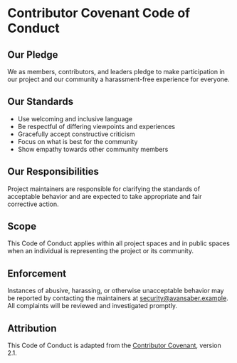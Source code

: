 # Contributor Covenant Code of Conduct

## Our Pledge

We as members, contributors, and leaders pledge to make participation in our project and our community a harassment-free experience for everyone.

## Our Standards

- Use welcoming and inclusive language
- Be respectful of differing viewpoints and experiences
- Gracefully accept constructive criticism
- Focus on what is best for the community
- Show empathy towards other community members

## Our Responsibilities

Project maintainers are responsible for clarifying the standards of acceptable behavior and are expected to take appropriate and fair corrective action.

## Scope

This Code of Conduct applies within all project spaces and in public spaces when an individual is representing the project or its community.

## Enforcement

Instances of abusive, harassing, or otherwise unacceptable behavior may be reported by contacting the maintainers at security@avansaber.example. All complaints will be reviewed and investigated promptly.

## Attribution

This Code of Conduct is adapted from the [Contributor Covenant](https://www.contributor-covenant.org), version 2.1.
